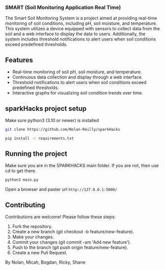 ### SMART (Soil Monitoring Application Real Time)
The Smart Soil Monitoring System is a project aimed at providing real-time monitoring of soil conditions, including pH, soil moisture, and temperature. This system utilizes a device equipped with sensors to collect data from the soil and a web interface to display the data to users. Additionally, the system includes threshold notifications to alert users when soil conditions exceed predefined thresholds.

## Features
- Real-time monitoring of soil pH, soil moisture, and temperature.
- Continuous data collection and display through a web interface.
- Threshold notifications to alert users when soil conditions exceed predefined thresholds.
- Interactive graphs for visualizing soil condition trends over time.


## sparkHacks project setup
Make sure python3 (3.10 or newer) is installed

``` bash
git clone https://github.com/Nolan-Reilly/sparkHacks
```

``` bash
pip install -r requirements.txt
```

## Running the project
Make sure you are in the SPARKHACKS main folder.
If you are not, then use cd to get there.

``` bash
python3 main.py
```

Open a browser and paster url `http://127.0.0.1:5000/`

## Contributing
Contributions are welcome! Please follow these steps:

1. Fork the repository.
2. Create a new branch (git checkout -b feature/new-feature).
3. Make your changes.
4. Commit your changes (git commit -am 'Add new feature').
5. Push to the branch (git push origin feature/new-feature).
6. Create a new Pull Request.

By Nolan, Micah, Bogdan, Ricky, Shane
